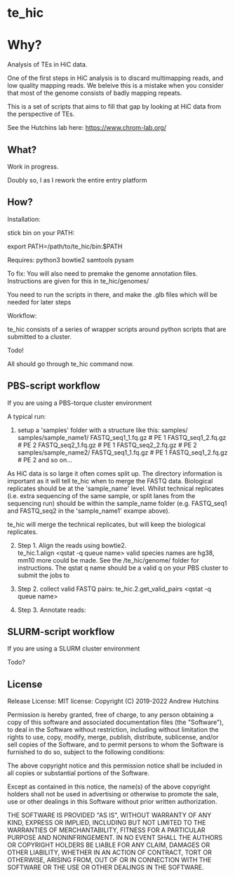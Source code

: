 # te_hic

# Why? 

Analysis of TEs in HiC data. 

One of the first steps in HiC analysis is to discard multimapping reads, and low quality mapping reads.
We beleive this is a mistake when you consider that most of the genome consists of badly mapping 
repeats. 

This is a set of scripts that aims to fill that gap by looking at HiC data from the perspective of TEs.

See the Hutchins lab here:
https://www.chrom-lab.org/

## What? 

Work in progress.

Doubly so, I as I rework the entire entry platform

## How?

Installation:

stick bin on your PATH:

export PATH=/path/to/te_hic/bin:$PATH

Requires:
python3
bowtie2
samtools
pysam


To fix: 
You will also need to premake the genome annotation files. Instructions are given for this in 
te_hic/genomes/

You need to run the scripts in there, and make the .glb files which will be needed for later steps

Workflow:

te_hic consists of a series of wrapper scripts around python scripts that are submitted to a cluster.

Todo!

All should go through te_hic command now.

## PBS-script workflow 

If you are using a PBS-torque cluster environment

A typical run:
1. setup a 'samples' folder with a structure like this:
    samples/
    samples/sample_name1/
                         FASTQ_seq1_1.fq.gz # PE 1
                         FASTQ_seq1_2.fq.gz # PE 2
                         FASTQ_seq2_1.fq.gz # PE 1
                         FASTQ_seq2_2.fq.gz # PE 2
    samples/sample_name2/
                         FASTQ_seq1_1.fq.gz # PE 1
                         FASTQ_seq1_2.fq.gz # PE 2
    and so on...

As HiC data is so large it often comes split up. The directory information is important as it will tell 
te_hic when to merge the FASTQ data. Biological replicates should be at the 'sample_name' level. Whilst technical 
replicates (i.e. extra sequencing of the same sample, or split lanes from the sequencing run) should be within the 
sample_name folder (e.g. FASTQ_seq1 and FASTQ_seq2 in the 'sample_name1' exampe above).

te_hic will merge the technical replicates, but will keep the biological replicates. 

2. Step 1. Align the reads using bowtie2.  
te_hic.1.align <qstat -q queue name> <species>
valid species names are hg38, mm10 more could be made. See the /te_hic/genome/ folder for instructions.
The qstat q name should be a valid q on your PBS cluster to submit the jobs to

2. Step 2. collect valid FASTQ pairs:
te_hic.2.get_valid_pairs <qstat -q queue name>

3. Step 3. Annotate reads:

## SLURM-script workflow 

If you are using a SLURM cluster environment

Todo?

## License

Release License:
MIT license:
Copyright (C) 2019-2022 Andrew Hutchins
    
Permission is hereby granted, free of charge, to any person obtaining a copy of this software and associated documentation files (the "Software"), to deal in the Software without restriction, including without limitation the rights to use, copy, modify, merge, publish, distribute, sublicense, and/or sell copies of the Software, and to permit persons to whom the Software is furnished to do so, subject to the following conditions:
    
The above copyright notice and this permission notice shall be included in all copies or substantial portions of the Software.
    
Except as contained in this notice, the name(s) of the above copyright holders shall not be used in advertising or otherwise to promote the sale, use or other dealings in this Software without prior written authorization.
    
THE SOFTWARE IS PROVIDED "AS IS", WITHOUT WARRANTY OF ANY KIND, EXPRESS OR IMPLIED, INCLUDING BUT NOT LIMITED TO THE WARRANTIES OF MERCHANTABILITY, FITNESS FOR A PARTICULAR PURPOSE AND NONINFRINGEMENT. IN NO EVENT SHALL THE AUTHORS OR COPYRIGHT HOLDERS BE LIABLE FOR ANY CLAIM, DAMAGES OR OTHER LIABILITY, WHETHER IN AN ACTION OF CONTRACT, TORT OR OTHERWISE, ARISING FROM, OUT OF OR IN CONNECTION WITH THE SOFTWARE OR THE USE OR OTHER DEALINGS IN THE SOFTWARE.


